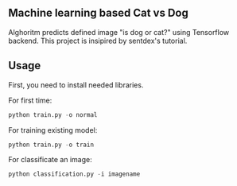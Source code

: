 ## Machine learning based Cat vs Dog
Alghoritm predicts defined image "is dog or cat?" using Tensorflow backend. This project is insipired by sentdex's tutorial. 

## Usage
First, you need to install needed libraries.

For first time:
```python
python train.py -o normal
```
For training existing model:
```python
python train.py -o train
```
For classificate an image:
```python
python classification.py -i imagename
```
